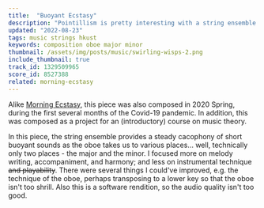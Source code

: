```yaml
---
title:  "Buoyant Ecstasy"
description: "Pointillism is pretty interesting with a string ensemble!"
updated: "2022-08-23"
tags: music strings hkust
keywords: composition oboe major minor
thumbnail: /assets/img/posts/music/swirling-wisps-2.png
include_thumbnail: true
track_id: 1329509965
score_id: 8527388
related: morning-ecstasy
---
```


Alike [Morning Ecstasy](/posts/morning-ecstasy), this piece was also composed in 2020 Spring, during the first several months of the Covid-19 pandemic. In addition, this was composed as a project for an (introductory) course on music theory.

In this piece, the string ensemble provides a steady cacophony of short buoyant sounds as the oboe takes us to various places... well, technically only two places - the major and the minor. I focused more on melody writing, accompaniment, and harmony; and less on instrumental technique ~~and playability~~. There were several things I could've improved, e.g. the technique of the oboe, perhaps transposing to a lower key so that the oboe isn't too shrill. Also this is a software rendition, so the audio quality isn't too good.
